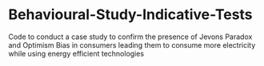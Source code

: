 # Behavioural-Study-Indicative-Tests
Code to conduct a case study to confirm the presence of Jevons Paradox and Optimism Bias in consumers leading them to consume more electricity while using energy efficient technologies
